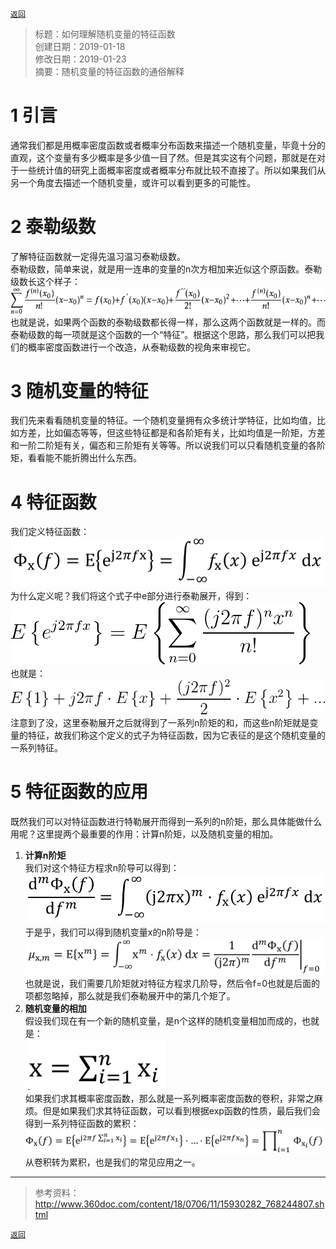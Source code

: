 [`返回`](README.md)

> 标题：如何理解随机变量的特征函数  
> 创建日期：2019-01-18   
> 修改日期：2019-01-23  
> 摘要：随机变量的特征函数的通俗解释

# 1 引言
通常我们都是用概率密度函数或者概率分布函数来描述一个随机变量，毕竟十分的直观，这个变量有多少概率是多少值一目了然。但是其实这有个问题，那就是在对于一些统计值的研究上面概率密度或者概率分布就比较不直接了。所以如果我们从另一个角度去描述一个随机变量，或许可以看到更多的可能性。

# 2 泰勒级数
了解特征函数就一定得先温习温习泰勒级数。  
泰勒级数，简单来说，就是用一连串的变量的n次方相加来近似这个原函数。泰勒级数长这个样子：  
![](Pictures/20190118_如何理解随机变量的特征函数/2-1.png)  
也就是说，如果两个函数的泰勒级数都长得一样，那么这两个函数就是一样的。而泰勒级数的每一项就是这个函数的一个“特征”。根据这个思路，那么我们可以把我们的概率密度函数进行一个改造，从泰勒级数的视角来审视它。

# 3 随机变量的特征
我们先来看看随机变量的特征。一个随机变量拥有众多统计学特征，比如均值，比如方差，比如偏态等等，但这些特征都是和各阶矩有关，比如均值是一阶矩，方差和一阶二阶矩有关，偏态和三阶矩有关等等。所以说我们可以只看随机变量的各阶矩，看看能不能折腾出什么东西。

# 4 特征函数
我们定义特征函数：  
![](Pictures/20190118_如何理解随机变量的特征函数/4-1.png)  
为什么定义呢？我们将这个式子中e部分进行泰勒展开，得到：  
![](Pictures/20190118_如何理解随机变量的特征函数/4-2.png)  
也就是：  
![](Pictures/20190118_如何理解随机变量的特征函数/4-3.png)  
注意到了没，这里泰勒展开之后就得到了一系列n阶矩的和，而这些n阶矩就是变量的特征，故我们称这个定义的式子为特征函数，因为它表征的是这个随机变量的一系列特征。

# 5 特征函数的应用
既然我们可以对特征函数进行特勒展开而得到一系列的n阶矩，那么具体能做什么用呢？这里提两个最重要的作用：计算n阶矩，以及随机变量的相加。  
1. **计算n阶矩**  
我们对这个特征方程求n阶导可以得到：  
![](Pictures/20190118_如何理解随机变量的特征函数/5-1.png)  
于是乎，我们可以得到随机变量x的n阶导是：  
![](Pictures/20190118_如何理解随机变量的特征函数/5-2.png)  
也就是说，我们需要几阶矩就对特征方程求几阶导，然后令f=0也就是后面的项都忽略掉，那么就是我们泰勒展开中的第几个矩了。  
2. **随机变量的相加**  
假设我们现在有一个新的随机变量，是n个这样的随机变量相加而成的，也就是：  
![](Pictures/20190118_如何理解随机变量的特征函数/5-3.png)  
如果我们求其概率密度函数，那么就是一系列概率密度函数的卷积，非常之麻烦。但是如果我们求其特征函数，可以看到根据exp函数的性质，最后我们会得到一系列特征函数的累积：  
![](Pictures/20190118_如何理解随机变量的特征函数/5-4.png)  
从卷积转为累积，也是我们的常见应用之一。

----------
> 参考资料：  
> http://www.360doc.com/content/18/0706/11/15930282_768244807.shtml

[`返回`](README.md)  